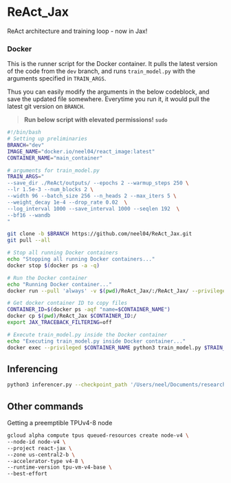 # ReAct_Jax
ReAct architecture and training loop - now in Jax!

### Docker

This is the runner script for the Docker container. It pulls the latest version of the code from the `dev` branch, and runs `train_model.py` with the arguments specified in `TRAIN_ARGS`.

Thus you can easily modify the arguments in the below codeblock, and save the updated file somewhere. Everytime you run it, it would pull the latest git version on `BRANCH`.

> **Run below script with elevated permissions! `sudo`**

```bash
#!/bin/bash
# Setting up preliminaries
BRANCH="dev"
IMAGE_NAME="docker.io/neel04/react_image:latest"
CONTAINER_NAME="main_container"

# arguments for train_model.py
TRAIN_ARGS="
--save_dir ./ReAct/outputs/ --epochs 2 --warmup_steps 250 \
--lr 1.5e-3 --num_blocks 2 \
--width 96 --batch_size 256 --n_heads 2 --max_iters 5 \
--weight_decay 1e-4 --drop_rate 0.02  \
--log_interval 1000 --save_interval 1000 --seqlen 192  \
--bf16 --wandb
"

git clone -b $BRANCH https://github.com/neel04/ReAct_Jax.git
git pull --all

# Stop all running Docker containers
echo "Stopping all running Docker containers..."
docker stop $(docker ps -a -q)

# Run the Docker container
echo "Running Docker container..."
docker run --pull 'always' -v $(pwd)/ReAct_Jax/:/ReAct_Jax/ --privileged --rm --net=host --name $CONTAINER_NAME -it -d $IMAGE_NAME

# Get docker container ID to copy files
CONTAINER_ID=$(docker ps -aqf "name=$CONTAINER_NAME")
docker cp $(pwd)/ReAct_Jax $CONTAINER_ID:/
export JAX_TRACEBACK_FILTERING=off

# Execute train_model.py inside the Docker container
echo "Executing train_model.py inside Docker container..."
docker exec --privileged $CONTAINER_NAME python3 train_model.py $TRAIN_ARGS
```

## Inferencing

```bash
python3 inferencer.py --checkpoint_path '/Users/neel/Documents/research/ReAct_Jax/ReAct/outputs/model 5000.eqx' --num_blocks 3 --width 256 --n_heads 4 --seqlen 196  --prompt "Sam is sad because"
```

## Other commands

Getting a preemptible TPUv4-8 node

```bash
gcloud alpha compute tpus queued-resources create node-v4 \
--node-id node-v4 \
--project react-jax \
--zone us-central2-b \
--accelerator-type v4-8 \
--runtime-version tpu-vm-v4-base \
--best-effort
```